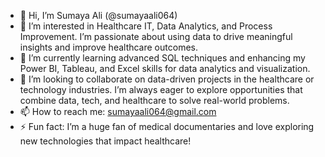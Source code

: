 - 👋 Hi, I’m Sumaya Ali (@sumayaali064)
- 👀 I’m interested in Healthcare IT, Data Analytics, and Process Improvement. I’m passionate about using data to drive meaningful insights and improve healthcare outcomes.
- 🌱 I’m currently learning advanced SQL techniques and enhancing my Power BI, Tableau, and Excel skills for data analytics and visualization.
- 💞️ I’m looking to collaborate on data-driven projects in the healthcare or technology industries. I’m always eager to explore opportunities that combine data, tech, and healthcare to solve real-world problems.
- 📫 How to reach me: sumayaali064@gmail.com
- ⚡ Fun fact: I’m a huge fan of medical documentaries and love exploring new technologies that impact healthcare!
